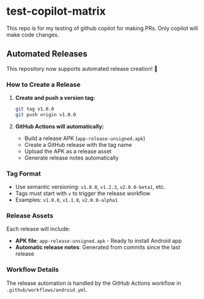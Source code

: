 # test-copilot-matrix
This repo is for my testing of github copilot for making PRs. Only copilot will make code changes.

## Automated Releases

This repository now supports automated release creation! 🚀

### How to Create a Release

1. **Create and push a version tag:**
   ```bash
   git tag v1.0.0
   git push origin v1.0.0
   ```

2. **GitHub Actions will automatically:**
   - Build a release APK (`app-release-unsigned.apk`)
   - Create a GitHub release with the tag name
   - Upload the APK as a release asset
   - Generate release notes automatically

### Tag Format
- Use semantic versioning: `v1.0.0`, `v1.2.3`, `v2.0.0-beta1`, etc.
- Tags must start with `v` to trigger the release workflow
- Examples: `v1.0.0`, `v1.1.0`, `v2.0.0-alpha1`

### Release Assets
Each release will include:
- **APK file**: `app-release-unsigned.apk` - Ready to install Android app
- **Automatic release notes**: Generated from commits since the last release

### Workflow Details
The release automation is handled by the GitHub Actions workflow in `.github/workflows/android.yml`.
